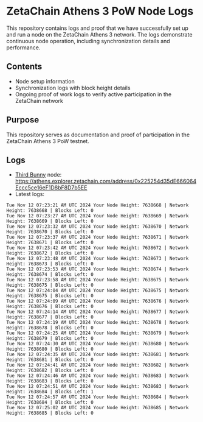 # ZetaChain Athens 3 PoW Node Logs
This repository contains logs and proof that we have successfully set up and run a node on the ZetaChain Athens 3 network. The logs demonstrate continuous node operation, including synchronization details and performance.

## Contents
- Node setup information
- Synchronization logs with block height details
- Ongoing proof of work logs to verify active participation in the ZetaChain network

## Purpose
This repository serves as documentation and proof of participation in the ZetaChain Athens 3 PoW testnet.

## Logs

- [Third Bunny](https://thirdbunny.xyz/) node: https://athens.explorer.zetachain.com/address/0x225254d35dE666064Eccc5ce16eF1D8bF8D7b5EE
- Latest logs:
```
Tue Nov 12 07:23:21 AM UTC 2024 Your Node Height: 7638668 | Network Height: 7638668 | Blocks Left: 0
Tue Nov 12 07:23:27 AM UTC 2024 Your Node Height: 7638669 | Network Height: 7638669 | Blocks Left: 0
Tue Nov 12 07:23:32 AM UTC 2024 Your Node Height: 7638670 | Network Height: 7638670 | Blocks Left: 0
Tue Nov 12 07:23:37 AM UTC 2024 Your Node Height: 7638671 | Network Height: 7638671 | Blocks Left: 0
Tue Nov 12 07:23:42 AM UTC 2024 Your Node Height: 7638672 | Network Height: 7638672 | Blocks Left: 0
Tue Nov 12 07:23:48 AM UTC 2024 Your Node Height: 7638673 | Network Height: 7638673 | Blocks Left: 0
Tue Nov 12 07:23:53 AM UTC 2024 Your Node Height: 7638674 | Network Height: 7638674 | Blocks Left: 0
Tue Nov 12 07:23:58 AM UTC 2024 Your Node Height: 7638675 | Network Height: 7638675 | Blocks Left: 0
Tue Nov 12 07:24:04 AM UTC 2024 Your Node Height: 7638675 | Network Height: 7638675 | Blocks Left: 0
Tue Nov 12 07:24:09 AM UTC 2024 Your Node Height: 7638676 | Network Height: 7638676 | Blocks Left: 0
Tue Nov 12 07:24:14 AM UTC 2024 Your Node Height: 7638677 | Network Height: 7638677 | Blocks Left: 0
Tue Nov 12 07:24:19 AM UTC 2024 Your Node Height: 7638678 | Network Height: 7638678 | Blocks Left: 0
Tue Nov 12 07:24:25 AM UTC 2024 Your Node Height: 7638679 | Network Height: 7638679 | Blocks Left: 0
Tue Nov 12 07:24:30 AM UTC 2024 Your Node Height: 7638680 | Network Height: 7638680 | Blocks Left: 0
Tue Nov 12 07:24:35 AM UTC 2024 Your Node Height: 7638681 | Network Height: 7638681 | Blocks Left: 0
Tue Nov 12 07:24:41 AM UTC 2024 Your Node Height: 7638682 | Network Height: 7638682 | Blocks Left: 0
Tue Nov 12 07:24:46 AM UTC 2024 Your Node Height: 7638683 | Network Height: 7638683 | Blocks Left: 0
Tue Nov 12 07:24:51 AM UTC 2024 Your Node Height: 7638683 | Network Height: 7638684 | Blocks Left: 1
Tue Nov 12 07:24:57 AM UTC 2024 Your Node Height: 7638684 | Network Height: 7638684 | Blocks Left: 0
Tue Nov 12 07:25:02 AM UTC 2024 Your Node Height: 7638685 | Network Height: 7638685 | Blocks Left: 0
```
